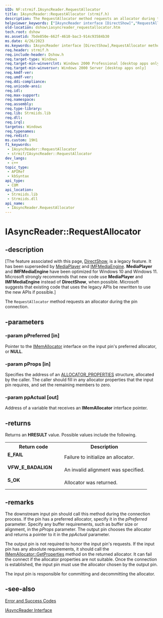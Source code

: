 ```yaml
---
UID: NF:strmif.IAsyncReader.RequestAllocator
title: IAsyncReader::RequestAllocator (strmif.h)
description: The RequestAllocator method requests an allocator during the pin connection.
helpviewer_keywords: ["IAsyncReader interface [DirectShow]","RequestAllocator method","IAsyncReader.RequestAllocator","IAsyncReader::RequestAllocator","IAsyncReaderRequestAllocator","RequestAllocator","RequestAllocator method [DirectShow]","RequestAllocator method [DirectShow]","IAsyncReader interface","dshow.iasyncreader_requestallocator","strmif/IAsyncReader::RequestAllocator"]
old-location: dshow\iasyncreader_requestallocator.htm
tech.root: dshow
ms.assetid: 7bde850e-662f-4610-bac3-914c93584b30
ms.date: 4/26/2023
ms.keywords: IAsyncReader interface [DirectShow],RequestAllocator method, IAsyncReader.RequestAllocator, IAsyncReader::RequestAllocator, IAsyncReaderRequestAllocator, RequestAllocator, RequestAllocator method [DirectShow], RequestAllocator method [DirectShow],IAsyncReader interface, dshow.iasyncreader_requestallocator, strmif/IAsyncReader::RequestAllocator
req.header: strmif.h
req.include-header: Dshow.h
req.target-type: Windows
req.target-min-winverclnt: Windows 2000 Professional [desktop apps only]
req.target-min-winversvr: Windows 2000 Server [desktop apps only]
req.kmdf-ver: 
req.umdf-ver: 
req.ddi-compliance: 
req.unicode-ansi: 
req.idl: 
req.max-support: 
req.namespace: 
req.assembly: 
req.type-library: 
req.lib: Strmiids.lib
req.dll: 
req.irql: 
targetos: Windows
req.typenames: 
req.redist: 
ms.custom: 19H1
f1_keywords:
 - IAsyncReader::RequestAllocator
 - strmif/IAsyncReader::RequestAllocator
dev_langs:
 - c++
topic_type:
 - APIRef
 - kbSyntax
api_type:
 - COM
api_location:
 - Strmiids.lib
 - Strmiids.dll
api_name:
 - IAsyncReader.RequestAllocator
---
```


# IAsyncReader::RequestAllocator


## -description

\[The feature associated with this page, [DirectShow](/windows/win32/directshow/directshow), is a legacy feature. It has been superseded by [MediaPlayer](/uwp/api/Windows.Media.Playback.MediaPlayer) and [IMFMediaEngine](/windows/win32/api/mfmediaengine/nn-mfmediaengine-imfmediaengine). **MediaPlayer** and **IMFMediaEngine** have been optimized for Windows 10 and Windows 11. Microsoft strongly recommends that new code use **MediaPlayer** and **IMFMediaEngine** instead of **DirectShow**, when possible. Microsoft suggests that existing code that uses the legacy APIs be rewritten to use the new APIs if possible.\]

The <code>RequestAllocator</code> method requests an allocator during the pin connection.

## -parameters

### -param pPreferred [in]

Pointer to the <a href="/windows/desktop/api/strmif/nn-strmif-imemallocator">IMemAllocator</a> interface on the input pin's preferred allocator, or <b>NULL</b>.

### -param pProps [in]

Specifies the address of an [ALLOCATOR_PROPERTIES](/windows/desktop/api/strmif/ns-strmif-allocator_properties) structure, allocated by the caller. The caller should fill in any allocator properties that the input pin requires, and set the remaining members to zero.

### -param ppActual [out]

Address of a variable that receives an <b>IMemAllocator</b> interface pointer.

## -returns

Returns an <b>HRESULT</b> value. Possible values include the following.

<table>
<tr>
<th>Return code</th>
<th>Description</th>
</tr>
<tr>
<td width="40%">
<dl>
<dt><b>E_FAIL</b></dt>
</dl>
</td>
<td width="60%">
Failure to initialize an allocator.

</td>
</tr>
<tr>
<td width="40%">
<dl>
<dt><b>VFW_E_BADALIGN</b></dt>
</dl>
</td>
<td width="60%">
An invalid alignment was specified.

</td>
</tr>
<tr>
<td width="40%">
<dl>
<dt><b>S_OK</b></dt>
</dl>
</td>
<td width="60%">
Allocator was returned.

</td>
</tr>
</table>

## -remarks

The downstream input pin should call this method during the connection process. If the pin has a preferred allocator, specify it in the <i>pPreferred</i> parameter. Specify any buffer requirements, such as buffer size or alignment, in the <i>pProps</i> parameter. The output pin chooses the allocator and returns a pointer to it in the <i>ppActual</i> parameter.

The output pin is not required to honor the input pin's requests. If the input pin has any absolute requirements, it should call the <a href="/windows/desktop/api/strmif/nf-strmif-imemallocator-getproperties">IMemAllocator::GetProperties</a> method on the returned allocator. It can fail the connect if the allocator properties are not suitable. Once the connection is established, the input pin must use the allocator chosen by the output pin.

The input pin is responsible for committing and decommitting the allocator.

## -see-also

<a href="/windows/desktop/DirectShow/error-and-success-codes">Error and Success Codes</a>



<a href="/windows/desktop/api/strmif/nn-strmif-iasyncreader">IAsyncReader Interface</a>